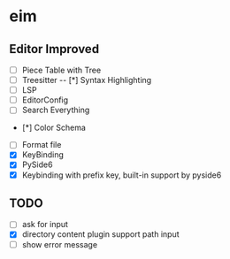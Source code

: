 # eim
## Editor Improved

- [ ] Piece Table with Tree
- [ ] Treesitter
-- [*] Syntax Highlighting
- [ ] LSP
- [ ] EditorConfig
- [ ] Search Everything
- [*] Color Schema
- [ ] Format file
- [x] KeyBinding
- [x] PySide6
- [x] Keybinding with prefix key, built-in support by pyside6

## TODO
- [ ] ask for input
- [x] directory content plugin support path input
- [ ] show error message
